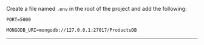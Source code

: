 


Create a file named `.env` in the root of the project and add the following:

`PORT=5000`

`MONGODB_URI=mongodb://127.0.0.1:27017/ProductsDB`

---


